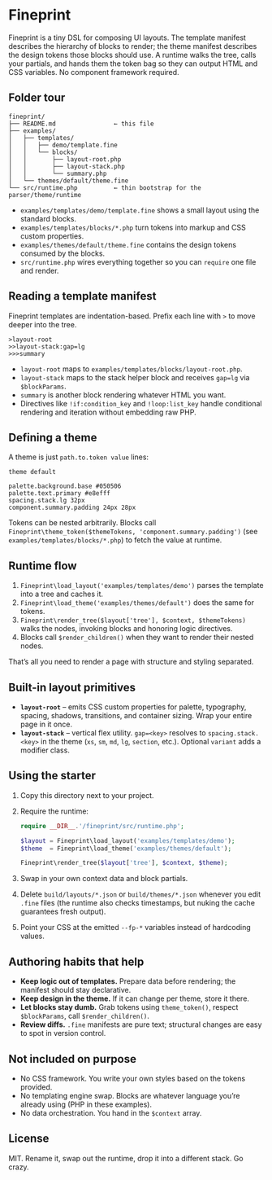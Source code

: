 # Fineprint

Fineprint is a tiny DSL for composing UI layouts. The template manifest describes the hierarchy of blocks to render; the theme manifest describes the design tokens those blocks should use. A runtime walks the tree, calls your partials, and hands them the token bag so they can output HTML and CSS variables. No component framework required.

## Folder tour

```
fineprint/
├── README.md                ← this file
├── examples/
│   ├── templates/
│   │   ├── demo/template.fine
│   │   └── blocks/
│   │       ├── layout-root.php
│   │       ├── layout-stack.php
│   │       └── summary.php
│   └── themes/default/theme.fine
└── src/runtime.php          ← thin bootstrap for the parser/theme/runtime
```

- `examples/templates/demo/template.fine` shows a small layout using the standard blocks.
- `examples/templates/blocks/*.php` turn tokens into markup and CSS custom properties.
- `examples/themes/default/theme.fine` contains the design tokens consumed by the blocks.
- `src/runtime.php` wires everything together so you can `require` one file and render.

## Reading a template manifest

Fineprint templates are indentation-based. Prefix each line with `>` to move deeper into the tree.

```
>layout-root
>>layout-stack:gap=lg
>>>summary
```

- `layout-root` maps to `examples/templates/blocks/layout-root.php`.
- `layout-stack` maps to the stack helper block and receives `gap=lg` via `$blockParams`.
- `summary` is another block rendering whatever HTML you want.
- Directives like `!if:condition_key` and `!loop:list_key` handle conditional rendering and iteration without embedding raw PHP.

## Defining a theme

A theme is just `path.to.token value` lines:

```
theme default

palette.background.base #050506
palette.text.primary #e8efff
spacing.stack.lg 32px
component.summary.padding 24px 28px
```

Tokens can be nested arbitrarily. Blocks call `Fineprint\theme_token($themeTokens, 'component.summary.padding')` (see `examples/templates/blocks/*.php`) to fetch the value at runtime.

## Runtime flow

1. `Fineprint\load_layout('examples/templates/demo')` parses the template into a tree and caches it.
2. `Fineprint\load_theme('examples/themes/default')` does the same for tokens.
3. `Fineprint\render_tree($layout['tree'], $context, $themeTokens)` walks the nodes, invoking blocks and honoring logic directives.
4. Blocks call `$render_children()` when they want to render their nested nodes.

That’s all you need to render a page with structure and styling separated.

## Built-in layout primitives

- **`layout-root`** – emits CSS custom properties for palette, typography, spacing, shadows, transitions, and container sizing. Wrap your entire page in it once.
- **`layout-stack`** – vertical flex utility. `gap=<key>` resolves to `spacing.stack.<key>` in the theme (`xs`, `sm`, `md`, `lg`, `section`, etc.). Optional `variant` adds a modifier class.

## Using the starter

1. Copy this directory next to your project.
2. Require the runtime:

   ```php
   require __DIR__.'/fineprint/src/runtime.php';

   $layout = Fineprint\load_layout('examples/templates/demo');
   $theme  = Fineprint\load_theme('examples/themes/default');

   Fineprint\render_tree($layout['tree'], $context, $theme);
   ```

3. Swap in your own context data and block partials.
4. Delete `build/layouts/*.json` or `build/themes/*.json` whenever you edit `.fine` files (the runtime also checks timestamps, but nuking the cache guarantees fresh output).
5. Point your CSS at the emitted `--fp-*` variables instead of hardcoding values.

## Authoring habits that help

- **Keep logic out of templates.** Prepare data before rendering; the manifest should stay declarative.
- **Keep design in the theme.** If it can change per theme, store it there.
- **Let blocks stay dumb.** Grab tokens using `theme_token()`, respect `$blockParams`, call `$render_children()`.
- **Review diffs.** `.fine` manifests are pure text; structural changes are easy to spot in version control.

## Not included on purpose

- No CSS framework. You write your own styles based on the tokens provided.
- No templating engine swap. Blocks are whatever language you’re already using (PHP in these examples).
- No data orchestration. You hand in the `$context` array.

## License

MIT. Rename it, swap out the runtime, drop it into a different stack. Go crazy.
